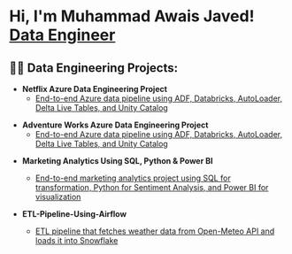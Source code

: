 <h1>Hi, I'm Muhammad Awais Javed! <br/>
  <a href="https://github.com/joshmadakor1">Data Engineer</a> 
  <a href="https://www.linkedin.com/in/awaisjvd/"></a>
</h1>

<h2>👨‍💻 Data Engineering Projects:</h2>

<!-- Netflix Azure Data Engineering Project -->
- <b>Netflix Azure Data Engineering Project</b>  
  - [End-to-end Azure data pipeline using ADF, Databricks, AutoLoader, Delta Live Tables, and Unity Catalog](https://github.com/awsjvd/Netflix-Azure-Data-Engineering-Project)

<!-- Azure Data Engineering Project -->
- <b>Adventure Works Azure Data Engineering Project</b>  
  - [End-to-end Azure data pipeline using ADF, Databricks, AutoLoader, Delta Live Tables, and Unity Catalog](https://github.com/awsjvd/AdventureWorks-Azure-Data-Engineering-Project)

<!-- Other Projects -->
- <b>Marketing Analytics Using SQL, Python & Power BI</b>  
  - [End-to-end marketing analytics project using SQL for transformation, Python for Sentiment Analysis, and Power BI for visualization](https://github.com/awsjvd/Marketing-Analytics-Project)  

- <b>ETL-Pipeline-Using-Airflow</b>  
  - [ETL pipeline that fetches weather data from Open-Meteo API and loads it into Snowflake](https://github.com/awsjvd/Weather-ETL-pipeline)  
